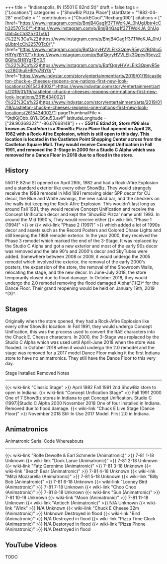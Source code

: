 +++
title = "Indianapolis, IN (5501 E 82nd St)"
draft = false
tags = ["Locations"]
categories = ["ShowBiz Pizza Place"]
startDate = "1982-04-28"
endDate = ""
contributors = ["ChuckECool","Rexburg090"]
citations = [" [href="https://www.instagram.com/p/BmjB4Gag1f37TWoKJA_0hUgUbtr4cCh32570Tc0/">https://www.instagram.com/p/BmjB4Gag1f37TWoKJA_0hUgUbtr4cCh32570Tc0/](%22%3Ca%22)https://www.instagram.com/p/BmjB4Gag1f37TWoKJA_0hUgUbtr4cCh32570Tc0/"," [href="https://www.instagram.com/p/BqfQgryHVVLEIk3QpeyR5eyz2BGjhu5HRYg7BY0/">https://www.instagram.com/p/BqfQgryHVVLEIk3QpeyR5eyz2BGjhu5HRYg7BY0/](%22%3Ca%22)https://www.instagram.com/p/BqfQgryHVVLEIk3QpeyR5eyz2BGjhu5HRYg7BY0/"," [href="https://www.indystar.com/story/entertainment/arts/2019/01/19/castleton-chuck-e-cheeses-reopens-one-nations-first-new-look-locations/2615434002/">https://www.indystar.com/story/entertainment/arts/2019/01/19/castleton-chuck-e-cheeses-reopens-one-nations-first-new-look-locations/2615434002/](%22%3Ca%22)https://www.indystar.com/story/entertainment/arts/2019/01/19/castleton-chuck-e-cheeses-reopens-one-nations-first-new-look-locations/2615434002/"]
pageThumbnailFile = "9tdiGjObb_QYIJQStu53.avif"
latitudeLongitude = ["39.90368322","-86.07668148"]
+++
***5501 E 82nd St, Store #96* also known as ***Castleton* is a ShowBiz Pizza Place that opened on April 28, 1982 with a Rock-Afire Explosion, which is still open to this day.
This location is located in the Castleton Point Shopping Center across from the Castleton Square Mall. They would receive Concept Unification in Fall 1991, and removed the 3-Stage in 2000 for a Studio C Alpha which was removed for a Dance Floor in 2018 due to a flood in the store.****

## History

5501 E 82nd St opened on April 28th, 1982 and had a Rock-Afire Explosion and a standard exterior like every other ShowBiz. They would strangely receive the 1988 remodel in Mid 1991 removing older SPP decor for CU decor, the Blue and White awnings, the new salad bar, and the checkers on the walls but keeping the Rock-Afire Explosion. This wouldn't last long as around Fall 1991, they would receive Concept Unification and receive the Concept Unification decor and kept the 'ShowBiz Pizza' name until 1993. In around the Mid 1990's, They would receive either {{< wiki-link "Phase 1 (1994)" >}} or {{< wiki-link "Phase 2 (1997)" >}} which added a lot of 1990s decor and assets such as the Record Posters and Colored Chase Lights and still keeping the 1988 remodel exterior. In the year 2000, they received the Phase 3 remodel which marked the end of the 3-Stage. It was replaced by the Studio C Alpha and got a new exterior and most of the early 90s decor was removed and the late 90's and 2000's decor and SkyTubes were added. Somewhere between 2008 or 2009, it would undergo the 2005 remodel which involved the exterior, the removal of the early 2000's posters, the expansion of the store, the removal of the Showroom Walls, relocating the stage, and the new decor. In June-July 2018, the store temporarily closed due to flood damage. In October 2018, they would undergo the 2.0 remodel removing the flood damaged Alpha^(1)(2)^ for the Dance Floor. Their grand reopening would be held on January 19th, 2019 ^(3)^.

## Stages

Originally when the store opened, they had a Rock-Afire Explosion like every other ShowBiz location. In Fall 1991, they would undergo Concept Unification, this was the process used to convert the RAE characters into the Chuck E. Cheese characters. In 2000, the 3-Stage was replaced by the Studio C Alpha which was used until April-June 2018 when the store was flooded. In October 2018 when it would undergo the 2.0 remodel and the stage was removed for a 2017 model Dance Floor making it the first Indiana store to have no animatronics. They still have the Dance Floor to this very day.

  Stage                                                      Installed       Removed         Notes
  ---------------------------------------------------------- --------------- --------------- ----------------------------------------------------------------
  {{< wiki-link "Classic Stage" >}}                      April 1982      Fall 1991       2nd ShowBiz store to open in Indiana.
  {{< wiki-link "Concept Unification Stage" >}}          Fall 1991       2000            One of 7 ShowBiz stores in Indiana to get Concept Unification.
  Studio C (1997)|Studio C Alpha                            2000            November 2018   One of four installed in Indiana. Removed due to flood damage.
  {{< wiki-link "Chuck E Live Stage (Dance Floor)" >}}   November 2018   Still In Use    2017 Model. First 2.0 in Indiana.

## Animatronics

  Animatronic                                                           Serial Code   Whereabouts
  --------------------------------------------------------------------- ------------- --------------------
  {{< wiki-link "Rolfe Dewolfe & Earl Schmerle (Animatronic)" >}}   7-81 1-18     Unknown
  {{< wiki-link "Dook Larue (Animatronic)" >}}                      7-81 2-18     Unknown
  {{< wiki-link "Fatz Geronimo (Animatronic)" >}}                   7-81 3-18     Unknown
  {{< wiki-link "Beach Bear (Animatronic)" >}}                      7-81 4-18     Unknown
  {{< wiki-link "Mitzi Mozzarella (Animatronic)" >}}                7-81 5-18     Unknown
  {{< wiki-link "Billy Bob (Animatronic)" >}}                       7-81 6-18     Unknown
  {{< wiki-link "Looney Bird (Animatronic)" >}}                     7-81 7-18     Unknown
  {{< wiki-link "Choo Choo (Animatronic)" >}}                       7-81 8-18     Unknown
  {{< wiki-link "Sun (Animatronic)" >}}                             7-81 10-18    Unknown
  {{< wiki-link "Moon (Animatronic)" >}}                            7-81 11-18    Unknown
  {{< wiki-link "Antioch (Animatronic)" >}}                         N/A           Unknown
  {{< wiki-link "Wink" >}}                                          N/A           Unknown
  {{< wiki-link "Chuck E Cheese 32m (Animatronic)" >}}              Unknown       Destroyed in flood
  {{< wiki-link "Bird (Animatronic)" >}}                            N/A           Destroyed in flood
  {{< wiki-link "Pizza Time Clock (Animatronic)" >}}                N/A           Destoryed in flood
  {{< wiki-link "Pizza Phone (Animatronic)" >}}                     N/A           Destroyed in flood

## YouTube Videos

TODO
